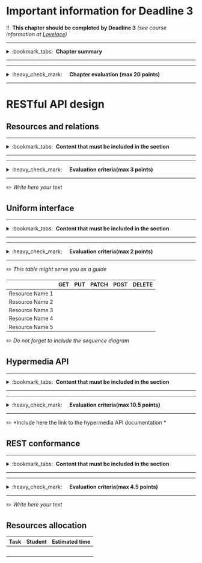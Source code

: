 # Important information for Deadline 3


:bangbang:&nbsp;&nbsp;**This chapter should be completed by Deadline 3** *(see course information at [Lovelace](http://lovelace.oulu.fi))*

---
<details>
<summary>
:bookmark_tabs:&nbsp;&nbsp;<strong>Chapter summary</strong>
</summary>

<bloquote>
In this chapter, the students&nbsp;<strong>must design the RESTful API.The minimum requirements are summarized in the&nbsp;<a href="">Minimum Requirements</a>&nbsp;section of the Project Work Assignment. Note that if you do not meet Minimum Requirements this section wont be evaluated.</strong>
<h3>SECTION GOALS: </h3>
<ul>
<li>Understand REST principles</li>
<li>Understand hypermedia</li>
<li>Design a small API</li>
<li>Write API documentation</li>
</ul>
<strong>The recommended step-by-step process &nbsp;is:</strong>
<ol>
<li><strong>Identify all the resources</strong>&nbsp;to be exposed by the Web API. To that end, students should make an abstraction of the concepts defined in section 1. Be aware that a one-to-one mapping between the resources and the concepts defined in section 1 is not usually the best option. Sometimes it is better to pack several concepts in the same resource.</li>
<li><strong>Establish the resource hierarchy and assign a URI to each resource.</strong></li>
<li>Establish relations and possible actions among resources.&nbsp;<strong>Create the state diagram of your API.</strong></li>
<li><strong>Expose</strong>&nbsp;each one of the resources&nbsp;<strong>to the uniform interface</strong>.</li>
<li><strong>Design the resource representation using hypermedia format. </strong>The requests do not need to use hypermedia, though. The format of the request should be defined somehow by the media type used or the profile.<br />
<ol>
<li>Define the media type and its extension</li>
<li>Define the profiles. Try to reuse existing profiles as much as possible. For instance, utilize schemas defined in <a href="http://schema.org/docs/schemas.html">schemas.org</a>.
<ol>
<li>If the media type does not define the format of the requests, they must be defined in the profile</li></ol></li></ol></li>
<li><strong>Define protocol attributes</strong>: headers, possible response codes ... must be clearly specified both for requests and responses.</li>
<li>Define the&nbsp;<strong>error conditions</strong>. When errors are triggered?
<ul>
<li>Define the format of each HTTP error response, including message body, status code and headers.&nbsp;</li>
<li>It is recommended to use a hypermedia type for the response. <a href="http://soabits.blogspot.no/2013/05/error-handling-considerations-and-best.html">This blog post</a> contains some good recommendations.</li></ul></li></ol>

</bloquote>

</details>

---

---
<details>
<summary>
:heavy_check_mark:&nbsp;&nbsp;&nbsp;&nbsp; <strong>Chapter evaluation (max 20 points)</strong>
</summary>

<bloquote>
You can get a maximum of 20 points after completing this section. More detailed evaluation is provided after each heading.
</bloquote>

</details>

---

# RESTful API design

## Resources and relations
---
<details>
<summary>
:bookmark_tabs:&nbsp;&nbsp;<strong>Content that must be included in the section</strong>
</summary>

<bloquote>
<ol>
<li>Fill the table below with a description of the API resources</li>
<li>Include a state diagram of your application, in which each resource is a state. Describe also the state transitions. To build this diagram you should reuse the diagram created in DL1. You can use online tools such as <a href="https://www.draw.io/">draw.io or <a href="https://www.lucidchart.com/">lucidchart</a> to create the diagrams. You have an example in the following image</li>
</ol>
<img src="uploads/448d6edbd82d4784e9aff04dcbb1c60c/Forum_state_diagram.png"></img>


</bloquote>

</details>

---

---
<details>
<summary>
:heavy_check_mark:&nbsp;&nbsp;&nbsp;&nbsp; <strong>Evaluation criteria(max 3 points)</strong>
</summary>

<bloquote>
You can get a maximum of 3 points after completing this section.

<ul>
	<li>Resource table with URLs and short descriptions is provided: <strong>0.5</strong></li>
	<li>URL hierarchy diagram is shown (see below): <strong>0.5</strong></li>
	<li>State diagram with transitions exists (see below): <strong>0.5</strong></li>
	<li>State diagram follows relationships from DL1: <strong>0.5</strong></li>
	<li>State diagram is correct, states make sense, transitions are clear and all possible transitions documented: <strong>1.0</strong></li>
</ul>
</bloquote>

</details>

---



:pencil2: *Write here your text*



## Uniform interface

---
<details>
<summary>
:bookmark_tabs:&nbsp;&nbsp;<strong>Content that must be included in the section</strong>
</summary>

<bloquote>
Fill the following table with a description of how your resources are exposed to the uniform interface (GET, PUT/PATCH, POST and DELETE methods). You must describe the action executed in each request.  For example, a GET request to the URL /messages/{message_id} "gets the body and the title of a specific message".

In addition you must provide, for each request, a small sequence diagram indicating the request, a short summary of the body of the request, the possible responses and a short summary of the body of the response. You can find attached an example created using the https://www.websequencediagrams.com/

</bloquote>

</details>

---

---
<details>
<summary>
:heavy_check_mark:&nbsp;&nbsp;&nbsp;&nbsp; <strong>Evaluation criteria(max 2 points)</strong>
</summary>

<bloquote>
You can get a maximum of 2 points after completing this section.
<ul>
<li>The uniform interface shows all possible requests and actions are described for each: <strong>1.0</strong></li>
<li>Sequence diagrams for requests: <strong>0.5</strong>
<ul>
<li>this diagram is especially useful for documenting requests and responses for each resource in the next task</li></ul></li>
<li>The sequence diagram are correct: <strong>0.5</strong></li>
</ul>
</bloquote>

</details>

___

:pencil2: *This table might serve you as a guide*

|         | **GET**|**PUT**|**PATCH**|**POST**|**DELETE**|
|:------: |:------:|:-----:|:-------:|:------:|:--------:|
|Resource Name 1|||||| 
|Resource Name 2||||||  
|Resource Name 3||||||  
|Resource Name 4|||||| 
|Resource Name 5||||||  

:pencil2: *Do not forget to include the sequence diagram*


## Hypermedia API

---
<details>
<summary>
:bookmark_tabs:&nbsp;&nbsp;<strong>Content that must be included in the section</strong>
</summary>

<bloquote>
<p>Use any of the tools presented in Exercise 3 (e.g. Apiary) to document the API. Follow the format specified in that exercise also.
You can take the <a href="https://developer.paypal.com/docs/api/">Paypal REST API</a> or <a href="http://docs.tvflix.apiary.io/">TVflix service REST API</a> (created by previous year students) as a model. 
For all resources you must cover:
<ul>
<li>The possible HTTP methods exposed by this resource</li>
<li>The headers in the request and responses</li>
<li>The media type utilized (in the response Content-Type header). If you are utilizing your own media-type you must describe it in the section Own media type implementation.</li>
<li>The profile utilized. If you are using your own profile be sure you include:
<ul>
<li>Link relations. Include methods and format of the requests if they are defined in the media type. Use as much as possible IANA defined relations.</li>
<li>Semantic descriptors. If you utilize a descriptor used in some other profile (e.g. <a href="http://schema.org/docs/schemas.html">schema.org</a>) provide the link. </li>
<li>If you are extending other profiles, do not forget to link to the extended profile.</li></ul></li>
<li>The format of the HTTP response body, providing a clear example. If necessary, comment the example.</li>
<li>The format of the HTTP request body (just for PUT/POST), providing a clear example. If necessary, comment the example.</li>
<li>The error conditions, status code and format of the error response, providing a clear example.</li></ul>

</bloquote>

</details>

---

---
<details>
<summary>
:heavy_check_mark:&nbsp;&nbsp;&nbsp;&nbsp; <strong>Evaluation criteria(max 10.5 points)</strong>
</summary>

<bloquote>
You can get a maximum of 10.5 points in this section:
<ul>
<li>Each request has the correct media type: <strong>0.5</strong></li>
<li>The hypermedia type is syntactically correct: <strong>0.75</strong></li>
<li>The hypermedia type is used according to its specification: <strong>1.25</strong></li>
<li>There are no isolated resources: <strong>0.5</strong>
<ul>
	<li>isolated resource is a resource that either is not linked to from anywhere, or doesn't contain links itself</li></ul></li>
	<li>IANA link relations are used where applicable: <strong>1.0</strong>
<ul>
<li><a href="http://www.iana.org/assignments/link-relations/link-relations.xhtml">http://www.iana.org/assignments/link-relations/link-relations.xhtml</a></li></ul></li>
<li>Custom link relations are described in the resource's profile: <strong>0.5</strong></li>
<li>Semantic descriptions are included for attributes in resource profiles: <strong>0.5</strong></li>
<li>Protocol semantics are included in resource profiles: <strong>0.5</strong></li>
<li>Examples are provided for each request and response: <strong>1.5</strong>
<ul>
	<li>you should have an example for each arrow in the sequence diagram you created for the previous task</li></ul></li>
	<li>Examples includes response for errors <strong>1.5</strong>
<ul>
	<li>you should have an example for each arrow in the sequence diagram you created for the previous task</li>
</ul>
</li>
<li>Examples have correct headers: <strong>0.5</strong></li>
<li>Profiles are linked in each response: <strong>0.5</strong></li>
<li>Examples use correct status codes: <strong>1.0</strong></li>
</ul>
</bloquote>

</details>

---



:pencil2: *Include here the link to the hypermedia API documentation *



## REST conformance

---
<details>
<summary>
:bookmark_tabs:&nbsp;&nbsp;<strong>Content that must be included in the section</strong>
</summary>

<bloquote>
Explain briefly how your API meets REST principles. Focus specially in the four principles: <strong>Addressability, Uniform interface, Connectedness, Statlessness</strong>

</bloquote>

</details>

---

---
<details>
<summary>
:heavy_check_mark:&nbsp;&nbsp;&nbsp;&nbsp; <strong>Evaluation criteria(max 4.5 points)</strong>
</summary>

<bloquote>
You can get a maximum of 4.5 points in this section:
<ul>
	<li>The justification is clear and coherent, and shows an understanding of REST principles: <strong>2.0</strong></li>
	<li>The Api is addressable (no errors regarding addressability): <strong>0.5</strong></li>
	<li>The Api uses correctly the uniform interface: <strong>0.5</strong></li>
	<li>The Api does not hold state in the server: <strong>0.5</strong></li>
	<li>The different resources of the API are connected: <strong>1.0</strong></li>
</ul>

</bloquote>

</details>

---



:pencil2: *Write here your text*



## Resources allocation
|**Task** | **Student**|**Estimated time**|
|:------: |:----------:|:----------------:|
|||| 
|||| 
|||| 
|||| 
|||| 